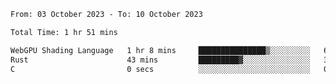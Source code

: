 <!--START_SECTION:waka-->

```txt
From: 03 October 2023 - To: 10 October 2023

Total Time: 1 hr 51 mins

WebGPU Shading Language   1 hr 8 mins     ███████████████▒░░░░░░░░░   61.02 %
Rust                      43 mins         █████████▓░░░░░░░░░░░░░░░   38.70 %
C                         0 secs          ░░░░░░░░░░░░░░░░░░░░░░░░░   00.28 %
```

<!--END_SECTION:waka-->

